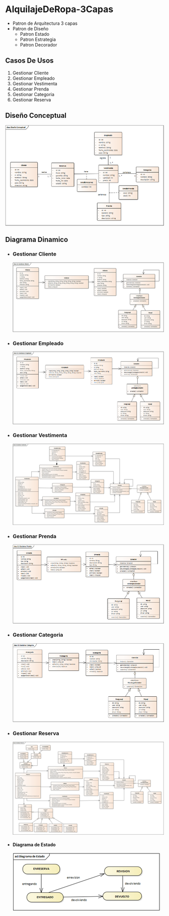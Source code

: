 # AlquilajeDeRopa-3Capas
- Patron de Arquitectura 3 capas 
- Patron de Diseño
	- Patron Estado
	- Patron Estrategia
	- Patron Decorador
## Casos De Usos
1. Gestionar Cliente
2. Gestionar Empleado
3. Gestionar Vestimenta
4. Gestionar Prenda
5. Gestionar Categoria
6. Gestionar Reserva

## Diseño Conceptual
![Diseño Conceptual](/Diagramas/Diseño_Conceptual/Diseño_Conceptual.png)
## Diagrama Dinamico
- ### Gestionar Cliente
	![Gestionar Cliente](/Diagramas/Diagrama_Dinamico/CU_Gestionar_Cliente.png)
- ### Gestionar Empleado
	![Gestionar Empleado](/Diagramas/Diagrama_Dinamico/CU_Gestionar_Empleado.png)
- ### Gestionar Vestimenta
  	![Gestionar Vestimenta](/Diagramas/Diagrama_Dinamico/CU_Gestionar_Vestimenta.png)
- ### Gestionar Prenda
  	![Gestionar Prenda](/Diagramas/Diagrama_Dinamico/CU_Gestionar_Prenda.png)
- ### Gestionar Categoria
  	![Gestionar Categoria](/Diagramas/Diagrama_Dinamico/CU_Gestionar_Categoria.png)
- ### Gestionar Reserva
  	![Gestionar Reserva](/Diagramas/Diagrama_Dinamico/CU_Gestionar_Reserva.png)
- #### Diagrama de Estado
	![Diagrama de Estado](/Diagramas/Diagrama_Dinamico/Diagrama_de_Estado.png)